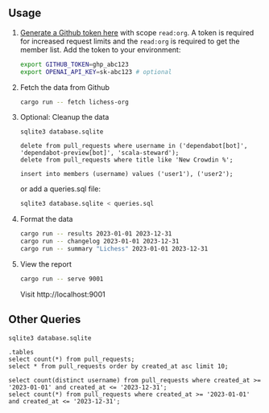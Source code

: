 ## Usage

1. [Generate a Github token here](https://github.com/settings/tokens/new) with scope `read:org`. A token is required for increased request limits and the `read:org` is required to get the member list. Add the token to your environment:

    ```bash
    export GITHUB_TOKEN=ghp_abc123
    export OPENAI_API_KEY=sk-abc123 # optional
    ```

2. Fetch the data from Github

    ```bash
    cargo run -- fetch lichess-org
    ```

3. Optional: Cleanup the data

    ```
    sqlite3 database.sqlite

    delete from pull_requests where username in ('dependabot[bot]', 'dependabot-preview[bot]', 'scala-steward');
    delete from pull_requests where title like 'New Crowdin %';

    insert into members (username) values ('user1'), ('user2');
    ```

    or add a queries.sql file:

    ```bash
    sqlite3 database.sqlite < queries.sql
    ```

4. Format the data

    ```bash
    cargo run -- results 2023-01-01 2023-12-31
    cargo run -- changelog 2023-01-01 2023-12-31
    cargo run -- summary "Lichess" 2023-01-01 2023-12-31
    ```

5. View the report

    ```bash
    cargo run -- serve 9001
    ```

   Visit http://localhost:9001

## Other Queries

```
sqlite3 database.sqlite

.tables
select count(*) from pull_requests;
select * from pull_requests order by created_at asc limit 10;

select count(distinct username) from pull_requests where created_at >= '2023-01-01' and created_at <= '2023-12-31';
select count(*) from pull_requests where created_at >= '2023-01-01' and created_at <= '2023-12-31';
```
